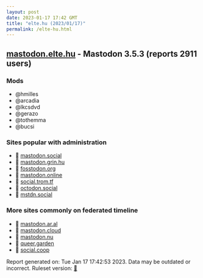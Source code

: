 ```yaml
---
layout: post
date: 2023-01-17 17:42 GMT
title: "elte.hu (2023/01/17)"
permalink: /elte-hu.html
---
```


## [mastodon.elte.hu](https://mastodon.elte.hu) - Mastodon 3.5.3 (reports 2911 users)

### Mods
 * @hmilles
 * @arcadia
 * @lkcsdvd
 * @gerazo
 * @tothemma
 * @bucsi

### Sites popular with administration

* 🐘 [mastodon.social](/mastodon-social.html)
* 🐘 [mastodon.grin.hu](/mastodon-grin-hu.html)
* 🐘 [fosstodon.org](/fosstodon-org.html)
* 🐘 [mastodon.online](/mastodon-online.html)
* 🐘 [social.trom.tf](/social-trom-tf.html)
* 🐘 [octodon.social](/octodon-social.html)
* 🐘 [mstdn.social](/mstdn-social.html)

### More sites commonly on federated timeline

* 🐘 [mastodon.ar.al](/mastodon-ar-al.html)
* 🐘 [mastodon.cloud](/mastodon-cloud.html)
* 🐘 [mastodon.nu](/mastodon-nu.html)
* 🐘 [queer.garden](/queer-garden.html)
* 🐘 [social.coop](/social-coop.html)

Report generated on: Tue Jan 17 17:42:53 2023. Data may be outdated or incorrect.
Ruleset version: [🧁](/version-cupcake)
